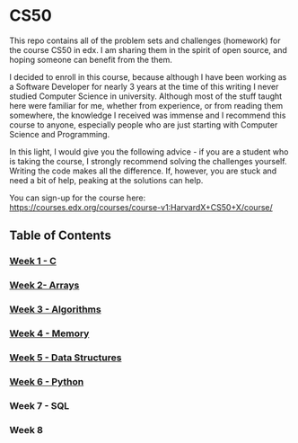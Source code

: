 # CS50

This repo contains all of the problem sets and challenges (homework) for the course CS50 in edx.
I am sharing them in the spirit of open source, and hoping someone can benefit from the them.

I decided to enroll in this course, because although I have been working as a Software Developer for nearly 3 years at the time of this writing
I never studied Computer Science in university. Although most of the stuff taught here were familiar for me, whether from experience, or from reading 
them somewhere, the knowledge I received was immense and I recommend this course to anyone, especially people who are just starting with Computer Science and Programming.

In this light, I would give you the following advice - if you are a student who is taking the course, I strongly recommend solving the challenges yourself.
Writing the code makes all the difference. If, however, you are stuck and need a bit of help, peaking at the solutions can help.

You can sign-up for the course here: https://courses.edx.org/courses/course-v1:HarvardX+CS50+X/course/

## Table of Contents

### [Week 1 - C](week-1)
### [Week 2- Arrays](week-2)
### [Week 3 - Algorithms](week-3)
### [Week 4 - Memory](week-4)
### [Week 5 - Data Structures](week-5)
### [Week 6 - Python](week-6)
### Week 7 - SQL
### Week 8
